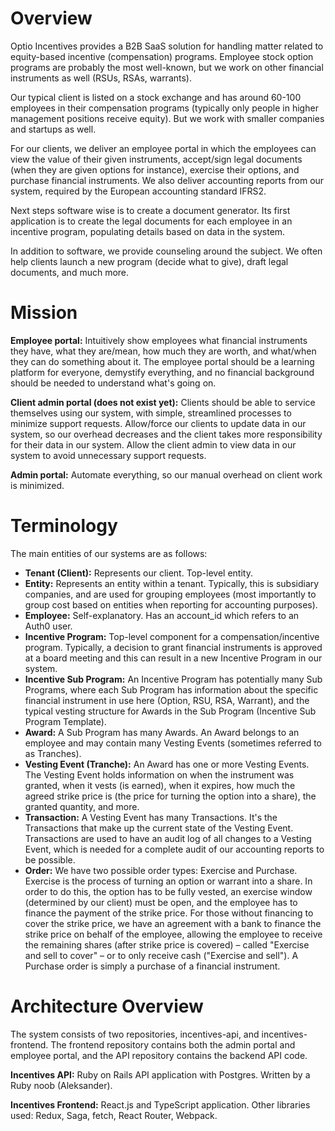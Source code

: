 # Overview
Optio Incentives provides a B2B SaaS solution for handling matter related to equity-based incentive (compensation) programs. Employee stock option programs are probably the most well-known, but we work on other financial instruments as well (RSUs, RSAs, warrants). 

Our typical client is listed on a stock exchange and has around 60-100 employees in their compensation programs (typically only people in higher management positions receive equity). But we work with smaller companies and startups as well. 

For our clients, we deliver an employee portal in which the employees can view the value of their given instruments, accept/sign legal documents (when they are given options for instance), exercise their options, and purchase financial instruments. We also deliver accounting reports from our system, required by the European accounting standard IFRS2. 

Next steps software wise is to create a document generator. Its first application is to create the legal documents for each employee in an incentive program, populating details based on data in the system. 

In addition to software, we provide counseling around the subject. We often help clients launch a new program (decide what to give), draft legal documents, and much more. 

# Mission

**Employee portal:** Intuitively show employees what financial instruments they have, what they are/mean, how much they are worth, and what/when they can do something about it. The employee portal should be a learning platform for everyone, demystify everything, and no financial background should be needed to understand what's going on.

**Client admin portal (does not exist yet):** Clients should be able to service themselves using our system, with simple, streamlined processes to minimize support requests. Allow/force our clients to update data in our system, so our overhead decreases and the client takes more responsibility for their data in our system. Allow the client admin to view data in our system to avoid unnecessary support requests. 

**Admin portal:** Automate everything, so our manual overhead on client work is minimized. 

# Terminology

The main entities of our systems are as follows:
* **Tenant (Client):** Represents our client. Top-level entity.
* **Entity:** Represents an entity within a tenant. Typically, this is subsidiary companies, and are used for grouping employees (most importantly to group cost based on entities when reporting for accounting purposes).
* **Employee:** Self-explanatory. Has an account_id which refers to an Auth0 user.
* **Incentive Program:** Top-level component for a compensation/incentive program. Typically, a decision to grant financial instruments is approved at a board meeting and this can result in a new Incentive Program in our system.
* **Incentive Sub Program:** An Incentive Program has potentially many Sub Programs, where each Sub Program has information about the specific financial instrument in use here (Option, RSU, RSA, Warrant), and the typical vesting structure for Awards in the Sub Program (Incentive Sub Program Template). 
* **Award:** A Sub Program has many Awards. An Award belongs to an employee and may contain many Vesting Events (sometimes referred to as Tranches).
* **Vesting Event (Tranche):** An Award has one or more Vesting Events. The Vesting Event holds information on when the instrument was granted, when it vests (is earned), when it expires, how much the agreed strike price is (the price for turning the option into a share), the granted quantity, and more. 
* **Transaction:** A Vesting Event has many Transactions. It's the Transactions that make up the current state of the Vesting Event. Transactions are used to have an audit log of all changes to a Vesting Event, which is needed for a complete audit of our accounting reports to be possible. 
* **Order:** We have two possible order types: Exercise and Purchase. Exercise is the process of turning an option or warrant into a share. In order to do this, the option has to be fully vested, an exercise window (determined by our client) must be open, and the employee has to finance the payment of the strike price. For those without financing to cover the strike price, we have an agreement with a bank to finance the strike price on behalf of the employee, allowing the employee to receive the remaining shares (after strike price is covered) – called "Exercise and sell to cover" – or to only receive cash ("Exercise and sell"). A Purchase order is simply a purchase of a financial instrument.

# Architecture Overview

The system consists of two repositories, incentives-api, and incentives-frontend. The frontend repository contains both the admin portal and employee portal, and the API repository contains the backend API code. 

**Incentives API:** Ruby on Rails API application with Postgres. Written by a Ruby noob (Aleksander).

**Incentives Frontend:** React.js and TypeScript application. Other libraries used: Redux, Saga, fetch, React Router, Webpack.
